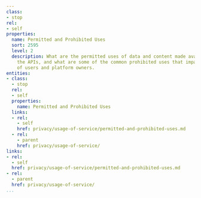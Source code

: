 ```yaml
---
class:
- stop
rel:
- self
properties:
  name: Permitted and Prohibited Uses
  sort: 2595
  level: 2
  description: What are the permitted uses of data and content made available via
    the APIs, and what are some of the common prohibited uses that impact the privacy
    of users and platform owners.
entities:
- class:
  - stop
  rel:
  - self
  properties:
    name: Permitted and Prohibited Uses
  links:
  - rel:
    - self
    href: privacy/usage-of-service/permitted-and-prohibited-uses.md
  - rel:
    - parent
    href: privacy/usage-of-service/
links:
- rel:
  - self
  href: privacy/usage-of-service/permitted-and-prohibited-uses.md
- rel:
  - parent
  href: privacy/usage-of-service/
...
```

